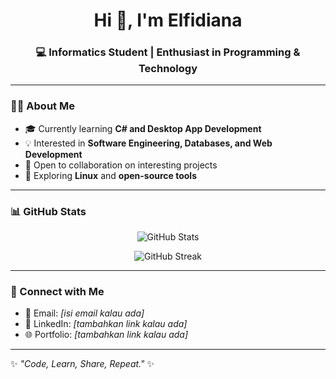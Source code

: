 <h1 align="center">Hi 👋, I'm Elfidiana</h1>
<h3 align="center">💻 Informatics Student | Enthusiast in Programming & Technology</h3>

---

### 👩‍🎓 About Me
- 🎓 Currently learning **C# and Desktop App Development**
- 💡 Interested in **Software Engineering, Databases, and Web Development**
- 🤝 Open to collaboration on interesting projects
- 🌱 Exploring **Linux** and **open-source tools**

---

### 📊 GitHub Stats
<p align="center">
  <img src="https://github-readme-stats.vercel.app/api?username=elfidiana178-cmd&show_icons=true&theme=tokyonight" alt="GitHub Stats" />
</p>

<p align="center">
  <img src="https://streak-stats.demolab.com?user=elfidiana178-cmd&theme=tokyonight" alt="GitHub Streak" />
</p>

---

### 🔗 Connect with Me
- 📧 Email: *[isi email kalau ada]*  
- 💼 LinkedIn: *[tambahkan link kalau ada]*  
- 🌐 Portfolio: *[tambahkan link kalau ada]*  

---

✨ *"Code, Learn, Share, Repeat."* ✨
